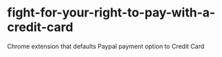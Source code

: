 fight-for-your-right-to-pay-with-a-credit-card
==============================================

Chrome extension that defaults Paypal payment option to Credit Card